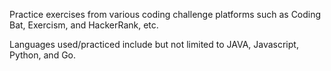 Practice exercises from various coding challenge platforms such as Coding Bat, Exercism, and HackerRank, etc.


Languages used/practiced include but not limited to JAVA, Javascript, Python, and Go.
